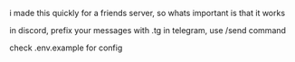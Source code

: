 i made this quickly for a friends server, so whats important is that it works

in discord, prefix your messages with .tg
in telegram, use /send command

check .env.example for config